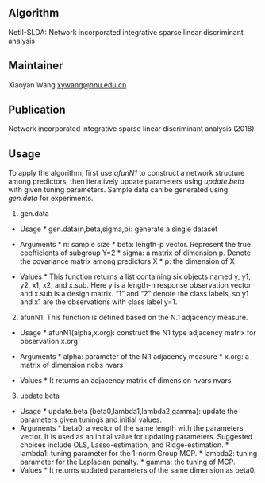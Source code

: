 Algorithm
-------
NetII-SLDA: Network incorporated integrative sparse linear discriminant analysis


Maintainer
-------
Xiaoyan Wang   <xywang@hnu.edu.cn>


Publication
-------
Network incorporated integrative sparse linear discriminant analysis (2018)


Usage
-------
To apply the algorithm, first use *afunN1* to construct a network structure among predictors, then iteratively update parameters using *update.beta* with given tuning parameters. Sample data can be generated using *gen.data* for experiments.


 
 
 1.	gen.data
 
   *	Usage
      * gen.data(n,beta,sigma,p): generate a single dataset
      
   *	Arguments
      * n: sample size
      * beta: length-p vector. Represent the true coefficients of subgroup Y=2
      * sigma: a matrix of dimension p. Denote the covariance matrix among predictors X
      * p: the dimension of X
      
   *	Values
      * This function returns a list containing six objects named y, y1, y2, x1, x2, and x.sub. Here y is a length-n response observation vector and x.sub is a  design matrix.  “1” and “2” denote the class labels, so y1 and x1 are the observations with class label y=1.

2.	afunN1. This function is defined based on the N.1 adjacency measure.

   *	Usage 
      * afunN1(alpha,x.org): construct the N1 type adjacency matrix for observation x.org
      
   *	Arguments
      * alpha: parameter of the N.1 adjacency measure
      * x.org: a matrix of dimension nobs  nvars
      
   *	Values
      * It returns an adjacency matrix of dimension nvars  nvars

3.	update.beta
   *	Usage
      * update.beta (beta0,lambda1,lambda2,gamma): update the parameters  given tunings and initial values.
   *	Arguments
      * beta0: a vector of the same length with the parameters vector. It is used as an initial value for updating parameters. Suggested choices include OLS, Lasso-estimation, and Ridge-estimation.
      * lambda1: tuning parameter for the 1-norm Group MCP.
      * lambda2: tuning parameter for the Laplacian penalty.
      * gamma: the tuning of MCP.
   *	Values
      * It returns updated parameters of the same dimension as beta0.
